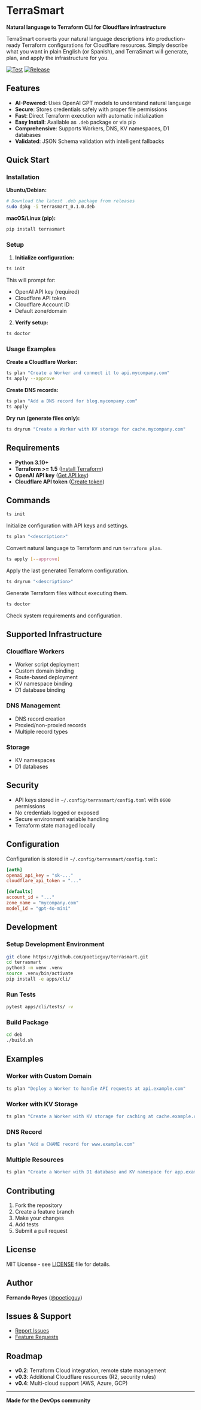 # TerraSmart

**Natural language to Terraform CLI for Cloudflare infrastructure**

TerraSmart converts your natural language descriptions into production-ready Terraform configurations for Cloudflare resources. Simply describe what you want in plain English (or Spanish), and TerraSmart will generate, plan, and apply the infrastructure for you.

[![Test](https://github.com/poeticguy/terrasmart/actions/workflows/test.yml/badge.svg)](https://github.com/poeticguy/terrasmart/actions/workflows/test.yml)
[![Release](https://github.com/poeticguy/terrasmart/actions/workflows/release.yml/badge.svg)](https://github.com/poeticguy/terrasmart/actions/workflows/release.yml)

## Features

- **AI-Powered**: Uses OpenAI GPT models to understand natural language
- **Secure**: Stores credentials safely with proper file permissions
- **Fast**: Direct Terraform execution with automatic initialization
- **Easy Install**: Available as `.deb` package or via pip
- **Comprehensive**: Supports Workers, DNS, KV namespaces, D1 databases
- **Validated**: JSON Schema validation with intelligent fallbacks

## Quick Start

### Installation

**Ubuntu/Debian:**
```bash
# Download the latest .deb package from releases
sudo dpkg -i terrasmart_0.1.0.deb
```

**macOS/Linux (pip):**
```bash
pip install terrasmart
```

### Setup

1. **Initialize configuration:**
```bash
ts init
```
This will prompt for:
- OpenAI API key (required)
- Cloudflare API token
- Cloudflare Account ID
- Default zone/domain

2. **Verify setup:**
```bash
ts doctor
```

### Usage Examples

**Create a Cloudflare Worker:**
```bash
ts plan "Create a Worker and connect it to api.mycompany.com"
ts apply --approve
```

**Create DNS records:**
```bash
ts plan "Add a DNS record for blog.mycompany.com"
ts apply
```

**Dry run (generate files only):**
```bash
ts dryrun "Create a Worker with KV storage for cache.mycompany.com"
```

## Requirements

- **Python 3.10+**
- **Terraform >= 1.5** ([Install Terraform](https://terraform.io/downloads))
- **OpenAI API key** ([Get API key](https://platform.openai.com/api-keys))
- **Cloudflare API token** ([Create token](https://dash.cloudflare.com/profile/api-tokens))

## Commands

```bash
ts init
```
Initialize configuration with API keys and settings.

```bash
ts plan "<description>"
```
Convert natural language to Terraform and run `terraform plan`.

```bash
ts apply [--approve]
```
Apply the last generated Terraform configuration.

```bash
ts dryrun "<description>"
```
Generate Terraform files without executing them.

```bash
ts doctor
```
Check system requirements and configuration.

## Supported Infrastructure

### Cloudflare Workers
- Worker script deployment
- Custom domain binding
- Route-based deployment
- KV namespace binding
- D1 database binding

### DNS Management
- DNS record creation
- Proxied/non-proxied records
- Multiple record types

### Storage
- KV namespaces
- D1 databases

## Security

- API keys stored in `~/.config/terrasmart/config.toml` with `0600` permissions
- No credentials logged or exposed
- Secure environment variable handling
- Terraform state managed locally

## Configuration

Configuration is stored in `~/.config/terrasmart/config.toml`:

```toml
[auth]
openai_api_key = "sk-..."
cloudflare_api_token = "..."

[defaults]
account_id = "..."
zone_name = "mycompany.com"
model_id = "gpt-4o-mini"
```

## Development

### Setup Development Environment

```bash
git clone https://github.com/poeticguy/terrasmart.git
cd terrasmart
python3 -m venv .venv
source .venv/bin/activate
pip install -e apps/cli/
```

### Run Tests

```bash
pytest apps/cli/tests/ -v
```

### Build Package

```bash
cd deb
./build.sh
```

## Examples

### Worker with Custom Domain
```bash
ts plan "Deploy a Worker to handle API requests at api.example.com"
```

### Worker with KV Storage
```bash
ts plan "Create a Worker with KV storage for caching at cache.example.com"
```

### DNS Record
```bash
ts plan "Add a CNAME record for www.example.com"
```

### Multiple Resources
```bash
ts plan "Create a Worker with D1 database and KV namespace for app.example.com"
```

## Contributing

1. Fork the repository
2. Create a feature branch
3. Make your changes
4. Add tests
5. Submit a pull request

## License

MIT License - see [LICENSE](LICENSE) file for details.

## Author

**Fernando Reyes** ([@poeticguy](https://github.com/poeticguy))

## Issues & Support

- [Report Issues](https://github.com/poeticguy/terrasmart/issues)
- [Feature Requests](https://github.com/poeticguy/terrasmart/issues/new?template=feature_request.md)

## Roadmap

- **v0.2**: Terraform Cloud integration, remote state management
- **v0.3**: Additional Cloudflare resources (R2, security rules)
- **v0.4**: Multi-cloud support (AWS, Azure, GCP)

---

**Made for the DevOps community**
